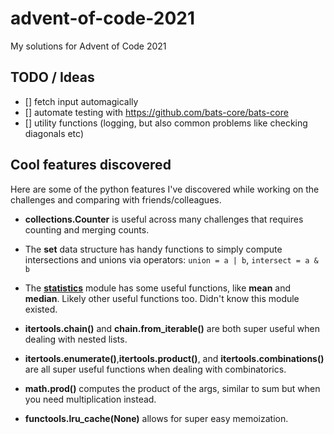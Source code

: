 # advent-of-code-2021

My solutions for Advent of Code 2021

## TODO / Ideas

- [] fetch input automagically
- [] automate testing with https://github.com/bats-core/bats-core
- [] utility functions (logging, but also common problems like checking diagonals etc)

## Cool features discovered

Here are some of the python features I've discovered while working on the challenges and comparing with friends/colleagues.

- **collections.Counter** is useful across many challenges that requires counting and merging counts.

- The **set** data structure has handy functions to simply compute intersections and unions via operators: `union = a | b`, `intersect = a & b`

- The [**statistics**](https://docs.python.org/3/library/statistics.html) module has some useful functions, like **mean** and **median**. Likely other useful functions too. Didn't know this module existed.

- **itertools.chain()** and **chain.from_iterable()** are both super useful when dealing with nested lists.

- **itertools.enumerate()**,**itertools.product()**, and **itertools.combinations()** are all super useful functions when
  dealing with combinatorics.

- **math.prod()** computes the product of the args, similar to sum but when you need multiplication instead.

- **functools.lru_cache(None)** allows for super easy memoization.
